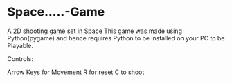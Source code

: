 # Space.....-Game
A 2D shooting game set in Space 
This game was made using Python(pygame) and hence requires Python to be installed on your PC to be Playable.

Controls:

Arrow Keys for Movement
R for reset
C to shoot
